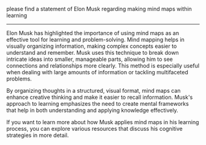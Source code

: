 please find a statement of Elon Musk regarding making mind maps within learning

-----

Elon Musk has highlighted the importance of using mind maps as an effective tool for learning and problem-solving. Mind mapping helps in visually organizing information, making complex concepts easier to understand and remember. Musk uses this technique to break down intricate ideas into smaller, manageable parts, allowing him to see connections and relationships more clearly. This method is especially useful when dealing with large amounts of information or tackling multifaceted problems.

By organizing thoughts in a structured, visual format, mind maps can enhance creative thinking and make it easier to recall information. Musk's approach to learning emphasizes the need to create mental frameworks that help in both understanding and applying knowledge effectively.

If you want to learn more about how Musk applies mind maps in his learning process, you can explore various resources that discuss his cognitive strategies in more detail.
<!--stackedit_data:
eyJoaXN0b3J5IjpbLTEyMjIyMjU4MTVdfQ==
-->
